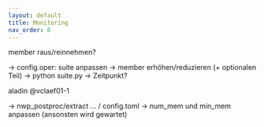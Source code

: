 ```yaml
---
layout: default
title: Monitoring
nav_order: 6
---
```



member raus/reinnehmen?

   -> config.oper:  suite anpassen
   -> member erhöhen/reduzieren (+ optionalen Teil)
   -> python suite.py
   -> Zeitpunkt?

aladin @vclaef01-1

-> nwp_postproc/extract ... / config.toml
-> num_mem und min_mem anpassen (ansonsten wird gewartet)






